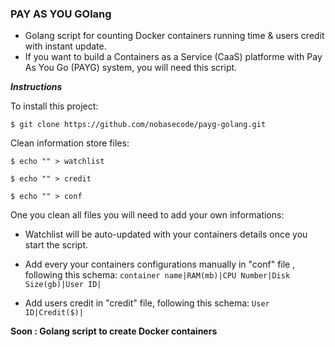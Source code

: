 
### **PAY AS YOU GOlang**
- Golang script for counting Docker containers running time & users credit with instant update.
- If you want to build a Containers as a Service (CaaS) platforme with Pay As You Go (PAYG) system, you will need this script.


**_Instructions_**

To install this project:

```
$ git clone https://github.com/nobasecode/payg-golang.git
```

Clean information store files:

```
$ echo "" > watchlist
```
```
$ echo "" > credit
```
```
$ echo "" > conf
```
One you clean all files you will need to add your own informations:

- Watchlist will be auto-updated with your containers details once you start the script.

- Add every your containers configurations manually in "conf" file , following this schema:
`container name|RAM(mb)|CPU Number|Disk Size(gb)|User ID|`

- Add users credit in "credit" file, following this schema:
`User ID|Credit($)|`

**Soon : Golang script to create Docker containers**
